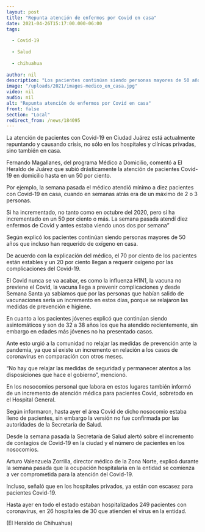 ```yaml
---
layout: post
title: "Repunta atención de enfermos por Covid en casa"
date: 2021-04-26T15:17:00.000-06:00
tags:
  
  - Covid-19
  
  - Salud
  
  - chihuahua
  
author: nil
description: "Los pacientes continúan siendo personas mayores de 50 años que incluso han requerido de oxígeno en casa"
image: "/uploads/2021/images-medico_en_casa.jpg"
video: nil
audio: nil
alt: "Repunta atención de enfermos por Covid en casa"
front: false
section: "Local"
redirect_from: /news/184095
---
```


La atención de pacientes con Covid-19 en Ciudad Juárez está actualmente repuntando y causando crisis, no sólo en los hospitales y clínicas privadas, sino también en casa.

Fernando Magallanes, del programa Médico a Domicilio, comentó a El Heraldo de Juárez que subió drásticamente la atención de pacientes Covid-19 en domicilio hasta en un 50 por ciento.

Por ejemplo, la semana pasada el médico atendió mínimo a diez pacientes con Covid-19 en casa, cuando en semanas atrás era de un máximo de 2 o 3 personas.

Si ha incrementado, no tanto como en octubre del 2020, pero sí ha incrementado en un 50 por ciento o más. La semana pasada atendí diez enfermos de Covid y antes estaba viendo unos dos por semana”

Según explicó los pacientes continúan siendo personas mayores de 50 años que incluso han requerido de oxígeno en casa.

De acuerdo con la explicación del médico, el 70 por ciento de los pacientes están estables y un 20 por ciento llegan a requerir oxígeno por las complicaciones del Covid-19.

El Covid nunca se va acabar, es como la influenza H1N1, la vacuna no previene el Covid, la vacuna llega a prevenir complicaciones y desde Semana Santa ya sabíamos que por las personas que habían salido de vacunaciones sería un incremento en estos días, porque se relajaron las medidas de prevención e higiene.

En cuanto a los pacientes jóvenes explicó que continúan siendo asintomáticos y son de 32 a 38 años los que ha atendido recientemente, sin embargo en edades más jóvenes no ha presentado casos.

Ante esto urgió a la comunidad no relajar las medidas de prevención ante la pandemia, ya que sí existe un incremento en relación a los casos de coronavirus en comparación con otros meses.

“No hay que relajar las medidas de seguridad y permanecer atentos a las disposiciones que hace el gobierno”, mencionó.

En los nosocomios personal que labora en estos lugares también informó de un incremento de atención médica para pacientes Covid, sobretodo en el Hospital General.

Según informaron, hasta ayer el área Covid de dicho nosocomio estaba lleno de pacientes, sin embargo la versión no fue confirmada por las autoridades de la Secretaría de Salud.

Desde la semana pasada la Secretaría de Salud alertó sobre el incremento de contagios de Covid-19 en la ciudad y el número de pacientes en los nosocomios.

Arturo Valenzuela Zorrilla, director médico de la Zona Norte, explicó durante la semana pasada que la ocupación hospitalaria en la entidad se comienza a ver comprometida para la atención del Covid-19.

Incluso, señaló que en los hospitales privados, ya están con escasez para pacientes Covid-19.

Hasta ayer en todo el estado estaban hospitalizados 249 pacientes con coronavirus, en 26 hospitales de 30 que atienden el virus en la entidad.

(El Heraldo de Chihuahua)